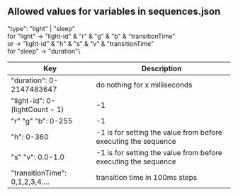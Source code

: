 Allowed values for variables in sequences.json
---------------------------------------------------

"type": "light" | "sleep"\
	for "light" -> "light-id" & "r" & "g" & "b" & "transitionTime"\
			or  -> "light-id" & "h" & "s" & "v" & "transitionTime"\
	for "sleep" -> "duration"\
	
| Key                                  | Description                                                          |
|--------------------------------------|----------------------------------------------------------------------|
| "duration": 0-2147483647			   | do nothing for x milliseconds |
| "light-id": 0-(lightCount - 1) | -1	   | -1 is for selecting all lights |
| "r" "g" "b": 0-255 | -1                | -1 is for setting the value from before executing the sequence |
| "h": 0-360							   | -1 is for setting the value from before executing the sequence |
| "s" "v": 0.0-1.0					   | -1 is for setting the value from before executing the sequence |
| "transitionTime": 0,1,2,3,4....        | transition time in 100ms steps |